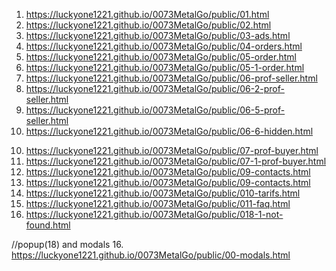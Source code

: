 <!-- https://github.com/luckyone1221/0073MetalGo -->

1. <https://luckyone1221.github.io/0073MetalGo/public/01.html>
2. <https://luckyone1221.github.io/0073MetalGo/public/02.html>
3. <https://luckyone1221.github.io/0073MetalGo/public/03-ads.html>
4. <https://luckyone1221.github.io/0073MetalGo/public/04-orders.html>
5. <https://luckyone1221.github.io/0073MetalGo/public/05-order.html>
6. <https://luckyone1221.github.io/0073MetalGo/public/05-1-order.html>
7. <https://luckyone1221.github.io/0073MetalGo/public/06-prof-seller.html>
8. <https://luckyone1221.github.io/0073MetalGo/public/06-2-prof-seller.html>
9. <https://luckyone1221.github.io/0073MetalGo/public/06-5-prof-seller.html>
9. <https://luckyone1221.github.io/0073MetalGo/public/06-6-hidden.html>
<!--1. <https://luckyone1221.github.io/0073MetalGo/public/08-bidding.html>-->
10. <https://luckyone1221.github.io/0073MetalGo/public/07-prof-buyer.html>
11. <https://luckyone1221.github.io/0073MetalGo/public/07-1-prof-buyer.html>
12. <https://luckyone1221.github.io/0073MetalGo/public/09-contacts.html>
13. <https://luckyone1221.github.io/0073MetalGo/public/09-contacts.html>
14. <https://luckyone1221.github.io/0073MetalGo/public/010-tarifs.html>
15. <https://luckyone1221.github.io/0073MetalGo/public/011-faq.html>
15. <https://luckyone1221.github.io/0073MetalGo/public/018-1-not-found.html>


//popup(18) and modals
16. <https://luckyone1221.github.io/0073MetalGo/public/00-modals.html>